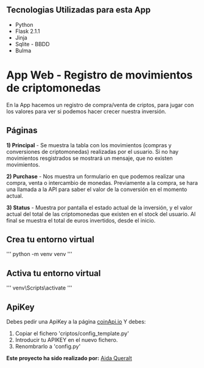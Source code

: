 ## Tecnologias Utilizadas para esta App
- Python
- Flask 2.1.1
- Jinja
- Sqlite - BBDD
- Bulma


# App Web - Registro de movimientos de criptomonedas

En la App hacemos un registro de compra/venta de criptos, para jugar con los valores para ver si podemos hacer crecer nuestra inversión.

## Páginas

**1) Principal** - Se muestra la tabla con los movimientos (compras y conversiones de criptomonedas) realizadas por el usuario.
Si no hay movimientos resgistrados se mostrará un mensaje, que no existen movimientos.

**2) Purchase** - Nos muestra un formulario en que podemos realizar una compra, venta o intercambio de monedas. Previamente a la compra, se hara una llamada a la API para saber el valor de la conversión en el  momento actual.

**3) Status** - Muestra por pantalla el estado actual de la inversión, y el valor actual del total de las criptomonedas que existen en el
stock del usuario. Al final se muestra el total de euros invertidos, desde el inicio.

## Crea tu entorno virtual

'''
python -m venv venv
'''

## Activa tu entorno virtual

'''
venv\Scripts\activate
'''

## ApiKey

Debes pedir una ApiKey a la página [coinApi.io](https://www.coinapi.io/)
Y debes:

1. Copiar el fichero 'criptos/config_template.py'
2. Introducir tu APIKEY en el nuevo fichero.
3. Renombrarlo a 'config.py'



**Este proyecto ha sido realizado por:**
[Aida Queralt](https://github.com/AidaQ27)
